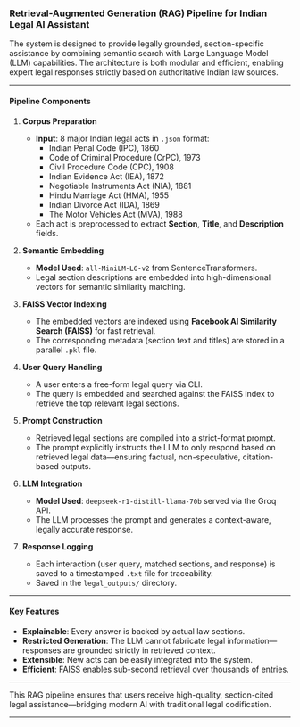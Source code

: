 ### **Retrieval-Augmented Generation (RAG) Pipeline for Indian Legal AI Assistant**

The system is designed to provide legally grounded, section-specific assistance by combining semantic search with Large Language Model (LLM) capabilities. The architecture is both modular and efficient, enabling expert legal responses strictly based on authoritative Indian law sources.

---

#### **Pipeline Components**

1. **Corpus Preparation**  
   - **Input**: 8 major Indian legal acts in `.json` format:
     - Indian Penal Code (IPC), 1860  
     - Code of Criminal Procedure (CrPC), 1973  
     - Civil Procedure Code (CPC), 1908  
     - Indian Evidence Act (IEA), 1872  
     - Negotiable Instruments Act (NIA), 1881  
     - Hindu Marriage Act (HMA), 1955  
     - Indian Divorce Act (IDA), 1869  
     - The Motor Vehicles Act (MVA), 1988  
   - Each act is preprocessed to extract **Section**, **Title**, and **Description** fields.

2. **Semantic Embedding**
   - **Model Used**: `all-MiniLM-L6-v2` from SentenceTransformers.
   - Legal section descriptions are embedded into high-dimensional vectors for semantic similarity matching.

3. **FAISS Vector Indexing**
   - The embedded vectors are indexed using **Facebook AI Similarity Search (FAISS)** for fast retrieval.
   - The corresponding metadata (section text and titles) are stored in a parallel `.pkl` file.

4. **User Query Handling**
   - A user enters a free-form legal query via CLI.
   - The query is embedded and searched against the FAISS index to retrieve the top relevant legal sections.

5. **Prompt Construction**
   - Retrieved legal sections are compiled into a strict-format prompt.
   - The prompt explicitly instructs the LLM to only respond based on retrieved legal data—ensuring factual, non-speculative, citation-based outputs.

6. **LLM Integration**
   - **Model Used**: `deepseek-r1-distill-llama-70b` served via the Groq API.
   - The LLM processes the prompt and generates a context-aware, legally accurate response.

7. **Response Logging**
   - Each interaction (user query, matched sections, and response) is saved to a timestamped `.txt` file for traceability.
   - Saved in the `legal_outputs/` directory.

---

#### **Key Features**

- **Explainable**: Every answer is backed by actual law sections.
- **Restricted Generation**: The LLM cannot fabricate legal information—responses are grounded strictly in retrieved context.
- **Extensible**: New acts can be easily integrated into the system.
- **Efficient**: FAISS enables sub-second retrieval over thousands of entries.

---

This RAG pipeline ensures that users receive high-quality, section-cited legal assistance—bridging modern AI with traditional legal codification.

---
